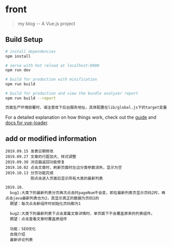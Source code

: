 # front

> my blog -- A Vue.js project

## Build Setup

``` bash
# install dependencies
npm install

# serve with hot reload at localhost:8080
npm run dev

# build for production with minification
npm run build

# build for production and view the bundle analyzer report
npm run build --report

页面生产环境部署时，请注意改下后台服务地址，具体配置在lib/global.js下的target变量
```

For a detailed explanation on how things work, check out the [guide](http://vuejs-templates.github.io/webpack/) and [docs for vue-loader](http://vuejs.github.io/vue-loader).

## add or modified information
```
2019.09.15 发表日期修改
2019.09.27 文章的行距加大、样式调整
2019.09.30 浏览器返回功能修复
2019.10.02 点击文章时，刷新页面时左边分类参数消失，显示为空
2019.10.13 分页功能完成
           刚点击进入页面后显示所有大类的最新列表
           
2019.10.
  bug1:大类下的最新列表分页再次点击时pageNum不会变，即在最新列表页显示页码2时，再点击java最新列表也为2，其显示真正的数据为页码1的
  期望：每次点击新组件时初始化页码都为1
  
  bug2:大类下的最新列表下点击某篇文章详情时，单页面下不会覆盖原来的列表组件。
  期望：点击查看文章时覆盖原组件
  
  功能：SEO优化
  自我介绍
  最新评论列表
  
```